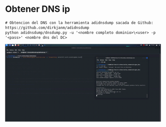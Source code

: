 # Obtener DNS ip

```
# Obtencion del DNS con la herramienta adidnsdump sacada de Github: https://github.com/dirkjanm/adidnsdump
python adidnsdump/dnsdump.py -u '<nombre completo dominio>\<user> -p '<pass>' <nombre dns del DC>

```

![Alt text](https://github.com/jor6PS/ad-from-0-to-Hero/blob/master/valid_credentials/get_dns/vid.gif?raw=true "Obteniendo el DNS")
